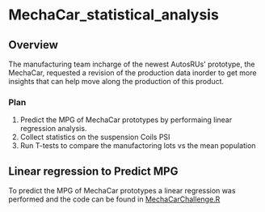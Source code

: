 # MechaCar_statistical_analysis

## Overview

The manufacturing team incharge of the newest AutosRUs' prototype, the MechaCar, requested a revision of the production data inorder to get more insights that can help move along the production of this product. 

### Plan
1. Predict the MPG of MechaCar prototypes by performaing linear regression analysis. 
2. Collect statistics on the suspension Coils PSI
3. Run T-tests to compare the manufactoring lots vs the mean population

## Linear regression to Predict MPG
To predict the MPG of MechaCar prototypes a linear regression was performed and the code can be found in [MechaCarChallenge.R](https://github.com/lina2285/MechaCar_statistical_analysis/blob/main/R-Analysis/MechaCarChallenge.R)
